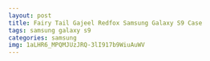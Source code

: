 ```yaml
---
layout: post
title: Fairy Tail Gajeel Redfox Samsung Galaxy S9 Case
tags: samsung galaxy s9
categories: samsung
img: 1aLHR6_MPQMJUzJRQ-3lI917b9WiuAuWV
---
```

